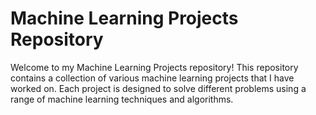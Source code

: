 # Machine Learning Projects Repository

Welcome to my Machine Learning Projects repository! This repository contains a collection of various machine learning projects that I have worked on. Each project is designed to solve different problems using a range of machine learning techniques and algorithms.
